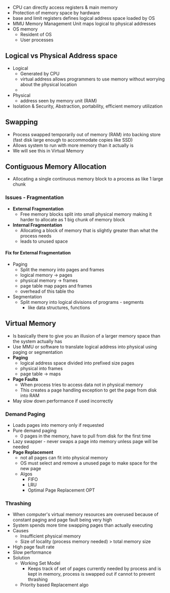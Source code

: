 - CPU can directly access registers & main memory
- Protection of memory space by hardware
- base and limit registers defines logical address space loaded by OS
- MMU Memory Management Unit maps logical to physical addresses
- OS memory
	- Resident of OS
	- User processes

## Logical vs Physical Address space

- Logical
	- Generated by CPU
	- virtual address allows programmers to use memory without worrying about the physical location
	- 
- Physical
	- address seen by memory unit (RAM)
- Isolation  & Security, Abstraction, portability, efficient memory utilization

## Swapping
- Process swapped temporarily out of memory (RAM) into backing store (fast disk large enough to accommodate copies like SSD)
- Allows system to run with more memory than it actually is
- We will see this in Virtual Memory

## Contiguous Memory Allocation
- Allocating a single continuous memory block to a process as like 1 large chunk

### Issues - Fragmentation
- **External Fragmentation**
	- Free memory blocks split into small physical memory making it harder to allocate as 1 big chunk of memory block
- **Internal Fragmentation** 
	- Allocating a block of memory that is slightly greater than what the process needs 
	- leads to unused space

#### Fix for External Fragmentation
- Paging
	- Split the memory into pages and frames
	- logical memory -> pages
	- physical memory -> frames
	- page table map pages and frames
	- overhead of this table tho
- Segmentation
	- Split memory into logical divisions of programs - segments
		- like data structures, functions


## Virtual Memory

- Is basically there to give you an illusion of a larger memory space than the system actually has
- Use MMU or software to translate logical address into physical using paging or segmentation
- **Paging**
	- logical address space divided into prefixed size pages 
	- physical into frames
	- page table -> maps
- **Page Faults**
	- When process tries to access data not in physical memory
	- This creates a page handling exception to get the page from disk into RAM
- May slow down performance if used incorrectly

### Demand Paging
- Loads pages into memory only if requested
- Pure demand paging
	- 0 pages in the memory, have to pull from disk for the first time
- Lazy swapper - never swaps a page into memory unless page will be needed
- **Page Replacement**
	- not all pages can fit into physical memory
	- OS must select and remove a unused page to make space for the new page
	- Algos
		- FIFO
		- LRU
		- Optimal Page Replacement OPT

### Thrashing
- When computer's virtual memory resources are overused because of constant paging and page fault being very high
- System spends more time swapping pages than actually executing
- Causes
	- Insufficient physical memory
	- Size of locality (process memory needed) > total memory size
- High page fault rate
- Slow performance
- Solution
	- Working Set Model
		- Keeps track of set of pages currently needed by process and is kept in memory, process is swapped out if cannot to prevent thrashing
	- Priority based Replacement algo